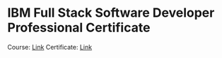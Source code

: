 # IBM Full Stack Software Developer Professional Certificate

Course: [Link](https://www.coursera.org/professional-certificates/ibm-full-stack-cloud-developer)
Certificate: [Link](https://coursera.org/share/8b682bb00c87cd668fdee0090add8111)